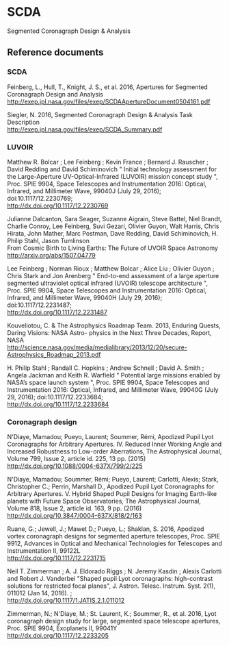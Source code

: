# SCDA
Segmented Coronagraph Design &amp; Analysis

## Reference documents

### SCDA

Feinberg, L., Hull, T., Knight, J. S., et al. 2016, Apertures for Segmented Coronagraph Design and Analysis  
http://exep.jpl.nasa.gov/files/exep/SCDAApertureDocument0504161.pdf

Siegler, N. 2016, Segmented Coronagraph Design & Analysis Task Description  
http://exep.jpl.nasa.gov/files/exep/SCDA_Summary.pdf

### LUVOIR

Matthew R. Bolcar ; Lee Feinberg ; Kevin France ; Bernard J. Rauscher ; David Redding and David Schiminovich
" Initial technology assessment for the Large-Aperture UV-Optical-Infrared (LUVOIR) mission concept study ", Proc. SPIE 9904, Space Telescopes and Instrumentation 2016: Optical, Infrared, and Millimeter Wave, 99040J (July 29, 2016); doi:10.1117/12.2230769;    
http://dx.doi.org/10.1117/12.2230769

Julianne Dalcanton, Sara Seager, Suzanne Aigrain, Steve Battel, Niel Brandt, Charlie Conroy, Lee Feinberg, Suvi Gezari, Olivier Guyon, Walt Harris, Chris Hirata, John Mather, Marc Postman, Dave Redding, David Schiminovich, H. Philip Stahl, Jason Tumlinson  
From Cosmic Birth to Living Earths: The Future of UVOIR Space Astronomy  
http://arxiv.org/abs/1507.04779

Lee Feinberg ; Norman Rioux ; Matthew Bolcar ; Alice Liu ; Olivier Guyon ; Chris Stark and Jon Arenberg
" End-to-end assessment of a large aperture segmented ultraviolet optical infrared (UVOIR) telescope architecture ", Proc. SPIE 9904, Space Telescopes and Instrumentation 2016: Optical, Infrared, and Millimeter Wave, 99040H (July 29, 2016); doi:10.1117/12.2231487;   
http://dx.doi.org/10.1117/12.2231487

Kouveliotou, C. & The Astrophysics Roadmap Team. 2013, Enduring Quests, Daring Visions: NASA Astro- physics in the Next Three Decades, Report, NASA  
http://science.nasa.gov/media/medialibrary/2013/12/20/secure-Astrophysics_Roadmap_2013.pdf

H. Philip Stahl ; Randall C. Hopkins ; Andrew Schnell ; David A. Smith ; Angela Jackman and Keith R. Warfield
" Potential large missions enabled by NASA’s space launch system ", Proc. SPIE 9904, Space Telescopes and Instrumentation 2016: Optical, Infrared, and Millimeter Wave, 99040G (July 29, 2016); doi:10.1117/12.2233684;   
http://dx.doi.org/10.1117/12.2233684

### Coronagraph design

N'Diaye, Mamadou; Pueyo, Laurent; Soummer, Rémi, Apodized Pupil Lyot Coronagraphs for Arbitrary Apertures. IV. Reduced Inner Working Angle and Increased Robustness to Low-order Aberrations, The Astrophysical Journal, Volume 799, Issue 2, article id. 225, 13 pp. (2015)  
http://dx.doi.org/10.1088/0004-637X/799/2/225

N'Diaye, Mamadou; Soummer, Rémi; Pueyo, Laurent; Carlotti, Alexis; Stark, Christopher C.; Perrin, Marshall D., Apodized Pupil Lyot Coronagraphs for Arbitrary Apertures. V. Hybrid Shaped Pupil Designs for Imaging Earth-like planets with Future Space Observatories, The Astrophysical Journal, Volume 818, Issue 2, article id. 163, 9 pp. (2016)  
http://dx.doi.org/10.3847/0004-637X/818/2/163

Ruane, G.; Jewell, J.; Mawet D.; Pueyo, L.; Shaklan, S. 2016, Apodized vortex coronagraph designs for segmented aperture telescopes, Proc. SPIE 9912, Advances in Optical and Mechanical Technologies for Telescopes and Instrumentation II, 99122L  
http://dx.doi.org/10.1117/12.2231715

Neil T. Zimmerman ; A. J. Eldorado Riggs ; N. Jeremy Kasdin ; Alexis Carlotti and Robert J. Vanderbei
"Shaped pupil Lyot coronagraphs: high-contrast solutions for restricted focal planes", J. Astron. Telesc. Instrum. Syst. 2(1), 011012 (Jan 14, 2016). ;   
http://dx.doi.org/10.1117/1.JATIS.2.1.011012

Zimmerman, N.; N'Diaye, M.; St. Laurent, K.; Soummer, R., et al. 2016, Lyot coronagraph design study for large, segmented space telescope apertures, Proc. SPIE 9904, Exoplanets II, 99041Y  
http://dx.doi.org/10.1117/12.2233205
